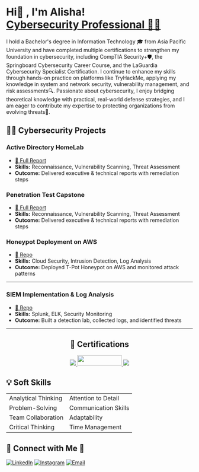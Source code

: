<h1>Hi👋 , I'm Alisha! <br/> <a href="https://www.linkedin.com/in/alishabhujel48/">Cybersecurity Professional 👩‍💻 </a></h1>

I hold a Bachelor's degree in Information Technology 🎓 from Asia Pacific University and have completed multiple certifications to strengthen my foundation in cybersecurity, including CompTIA Security+🛡️, the Springboard Cybersecurity Career Course, and the LaGuardia Cybersecurity Specialist Certification. I continue to enhance my skills through hands-on practice on platforms like TryHackMe, applying my knowledge in system and network security, vulnerability management, and risk assessments🔍. Passionate about cybersecurity, I enjoy bridging theoretical knowledge with practical, real-world defense strategies, and I am eager to contribute my expertise to protecting organizations from evolving threats🚀.


## 👩‍💻 Cybersecurity Projects

### Active Directory HomeLab 
- [📄 Full Report](https://github.com/alsabhj96/ActiveDirectoryHomeLab)
- **Skills:** Reconnaissance, Vulnerability Scanning, Threat Assessment  
- **Outcome:** Delivered executive & technical reports with remediation steps  

### Penetration Test Capstone
- [📄 Full Report](https://github.com/Ali-CyberSec/PenTest-Capstone)
- **Skills:** Reconnaissance, Vulnerability Scanning, Threat Assessment  
- **Outcome:** Delivered executive & technical reports with remediation steps  



### Honeypot Deployment on AWS
- [🔗 Repo](https://github.com/Ali-CyberSec/-Honeypot-Deployment-on-AWS)  
- **Skills:** Cloud Security, Intrusion Detection, Log Analysis  
- **Outcome:** Deployed T-Pot Honeypot on AWS and monitored attack patterns  

---

### SIEM Implementation & Log Analysis
- [🔗 Repo](https://github.com/Ali-CyberSec/SIEM-Implementation-and-Log-Analysis)  
- **Skills:** Splunk, ELK, Security Monitoring  
- **Outcome:** Built a detection lab, collected logs, and identified threats  

---

<h2 align="center">📜 Certifications</h2>
<p align="center">
  <a href="SECURITY+_LINK">
    <img src="https://img.shields.io/badge/-Security%2B-FF0000?&style=for-the-badge&logo=CompTIA&logoColor=white" />
  </a>
  <a href="COURSE_LINK">
    <img src="https://github.com/user-attachments/assets/bb4d2bb8-54a2-4792-bfa6-8061fda5b754" width="120" height="28"/>
  </a>
  <a href="GOOGLE_CERT_LINK">
    <img src="https://img.shields.io/badge/-Google_Cybersecurity_Specialization-4285F4?&style=for-the-badge&logo=google&logoColor=white" />
  </a>
</p>
<!---
## Certifications
<div>
<a href="https://github.com/user-attachments/assets/16a46fe8-5991-4cbd-8490-f6e048a0e23d"> <img src="https://img.shields.io/badge/-Security%2B-FF0000?&style=for-the-badge&logo=CompTIA&logoColor=white" /> </a>
<a href="https://drive.google.com/file/d/1pDii3lBijCcvSEyznHpWBgKssIYjvlaL/view?usp=drive_link"> <img src="https://github.com/user-attachments/assets/bb4d2bb8-54a2-4792-bfa6-8061fda5b754" width="120" height="28"/> </a>
<a href="https://github.com/user-attachments/assets/88689a57-072c-4f6d-b505-4c819ae03878"> <img src="https://img.shields.io/badge/-Google_Cybersecurity_Specialization-4285F4?&style=for-the-badge&logo=google&logoColor=white" /> </a>
</div> 
-->

## 💡 Soft Skills
|                       |                       |
|-----------------------|-----------------------|
| Analytical Thinking   | Attention to Detail   |
| Problem-Solving       | Communication Skills  |
| Team Collaboration    | Adaptability          |
| Critical Thinking     | Time Management       |


## 🤝 Connect with Me 🤳
[![LinkedIn](https://img.shields.io/badge/-LinkedIn-blue?style=for-the-badge&logo=Linkedin&logoColor=white)](https://www.linkedin.com/in/alishabhujel48/)
[![Instagram](https://img.shields.io/badge/-Instagram-E4405F?style=for-the-badge&logo=instagram&logoColor=white)](https://www.instagram.com/alsa.bhj_/)
[![Email](https://img.shields.io/badge/-Email%20Me-D14836?style=for-the-badge&logo=gmail&logoColor=white)](mailto:alishabhujel2017@gmail.com)


<!---
## 🛠️ Skills to Projects
| Skill                  | Project Link |
|------------------------|--------------|
| Honeypot Deployment    | [AWS T-Pot Honeypot](https://github.com/Ali-CyberSec/-Honeypot-Deployment-on-AWS) |
| SIEM & Log Analysis    | [Detection Lab](https://github.com/Ali-CyberSec/SIEM-Implementation-and-Log-Analysis) |
| Snort IDS Rules        | [Snort Setup](https://github.com/Ali-CyberSec/Snort-IDS-Setup-and-Rule-Configuration) |
| Incident Response      | [SOC Automation Lab](https://github.com/Ali-CyberSec/Security-Incident-Response-and-Case-Management) |

-->
<!---

<h2> 👩‍💻 CyberSecurity Projects:</h2>

  <b>Penetration Test Capstone Overview </b>
  - Phase 1: Perform Reconnaissance of the Client and the Perimeter Network
  - Phase 2: Identify Targets and Run Scans
  - Phase 3: Identify Vulnerabilities
  - Phase 4: Threat Assessment
  - Phase 5: Final Reports

-->
<!---
## Skills

| Skill                                         | Associated Project         |
|-----------------------------------------------|----------------------------|
| Honeypot Deployment and Attack Detection      | <a href="https://github.com/Ali-CyberSec/-Honeypot-Deployment-on-AWS">Honeypot Deployment on AWS (T-Pot)</a> |
| SIEM Implementation and Log Analysis          | <a href="https://github.com/Ali-CyberSec/SIEM-Implementation-and-Log-Analysis">Detection Lab</a>|
| Snort IDS Setup and Rule Configuration        | <a href="https://github.com/Ali-CyberSec/Snort-IDS-Setup-and-Rule-Configuration">Snort Setup</a> |
| Security Incident Response and Case Management| <a href="https://github.com/Ali-CyberSec/Security-Incident-Response-and-Case-Management/blob/main/README.md">SOC Automation Lab</a> |
| Cloud Security Practices and Risk Management  | <a href="https://github.com/Ali-CyberSec/Cloud-Security-Practices-and-Risk-Management">AWS Security Project</a> |
| Vulnerability Assessment and Penetration Testing | Coming soon.... |


## Tools

### Network
<div>
    <img src="https://img.shields.io/badge/-Wireshark-1679A7?&style=for-the-badge&logo=Wireshark&logoColor=white" />
    <img src="https://img.shields.io/badge/-Suricata-EF3B2D?&style=for-the-badge&logo=Suricata&logoColor=white" />
    <img src="https://img.shields.io/badge/-Zeek-777BB4?&style=for-the-badge&logo=Zeek&logoColor=white" />
</div>

### Cloud
<div>
    <img src="https://img.shields.io/badge/-Amazon_AWS-232F3E?&style=for-the-badge&logo=amazonaws&logoColor=white" />
</div>

### Endpoint
<div>
    <img src="https://img.shields.io/badge/-Microsoft_Defender_for_Endpoint-00A4EF?&style=for-the-badge&logo=Microsoft&logoColor=white" />
    <img src="https://img.shields.io/badge/-Velociraptor-4B275F?&style=for-the-badge&logo=Velociraptor&logoColor=white" />
</div>

### SIEM
<div>
    <img src="https://img.shields.io/badge/-Microsoft_Sentinel-0078D4?&style=for-the-badge&logo=Microsoft&logoColor=white" />
    <img src="https://img.shields.io/badge/-Splunk-000000?&style=for-the-badge&logo=Splunk&logoColor=white" />
    <img src="https://img.shields.io/badge/-Elastic-005571?&style=for-the-badge&logo=Elastic&logoColor=white" />
</div>
-->





<!---
## Projects
- [Detection Lab](https://github.com/Ali-CyberSec/SIEM-Implementation-and-Log-Analysis)
- [SOC Automation Project](https://github.com/Ali-CyberSec/Security-Incident-Response-and-Case-Management/blob/main/README.md)
- [Honeypot Deployment on AWS (T-Pot)](https://github.com/Ali-CyberSec/-Honeypot-Deployment-on-AWS)
- [Snort IDS Setup and Rule Configuration](https://github.com/Ali-CyberSec/Snort-IDS-Setup-and-Rule-Configuration)
-->
